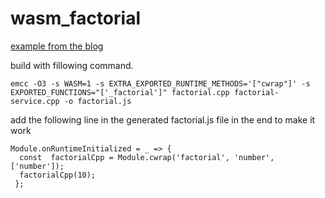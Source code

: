 # wasm_factorial

[example from the blog](https://www.syntaxsuccess.com/viewarticle/combining-c-plus-plus-with-javascript)



build with fillowing command.
```
emcc -O3 -s WASM=1 -s EXTRA_EXPORTED_RUNTIME_METHODS='["cwrap"]' -s EXPORTED_FUNCTIONS="['_factorial']" factorial.cpp factorial-service.cpp -o factorial.js
```
add the following line in the generated factorial.js file in the end to make it work
```[cpp]
Module.onRuntimeInitialized = _ => {
  const  factorialCpp = Module.cwrap('factorial', 'number', ['number']);
  factorialCpp(10);
 };
```
